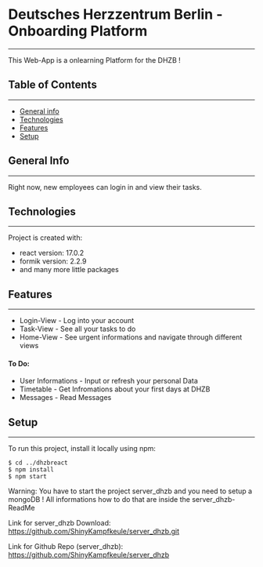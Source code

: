 # Deutsches Herzzentrum Berlin - Onboarding Platform

___ 

This Web-App is a onlearning Platform for the DHZB !

## Table of Contents

___

* [General info](#general-info)
* [Technologies](#technologies)
* [Features](#features)
* [Setup](#setup)

## General Info
___

Right now, new employees can login in and view their tasks.

## Technologies
___

Project is created with:

* react version: 17.0.2
* formik version: 2.2.9
* and many more little packages

## Features
___

* Login-View - Log into your account
* Task-View - See all your tasks to do
* Home-View - See urgent informations and navigate through different views

#### To Do:

* User Informations - Input or refresh your personal Data
* Timetable - Get Infromations about your first days at DHZB
* Messages - Read Messages

## Setup
___

To run this project, install it locally using npm:

```
$ cd ../dhzbreact  
$ npm install  
$ npm start
```
Warning: You have to start the project server_dhzb and you need to setup a mongoDB ! All informations how to do that are inside the server_dhzb-ReadMe

Link for server_dhzb Download:
https://github.com/ShinyKampfkeule/server_dhzb.git

Link for Github Repo (server_dhzb):
https://github.com/ShinyKampfkeule/server_dhzb